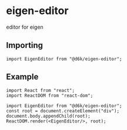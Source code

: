# eigen-editor
editor for eigen

## Importing
```
import EigenEditor from "@d6k/eigen-editor";
```
## Example
```
import React from "react";
import ReactDOM from "react-dom";

import EigenEditor from "@d6k/eigen-editor";
const root = document.createElement("div");
document.body.appendChild(root);
ReactDOM.render(<EigenEditor/>, root);
```
